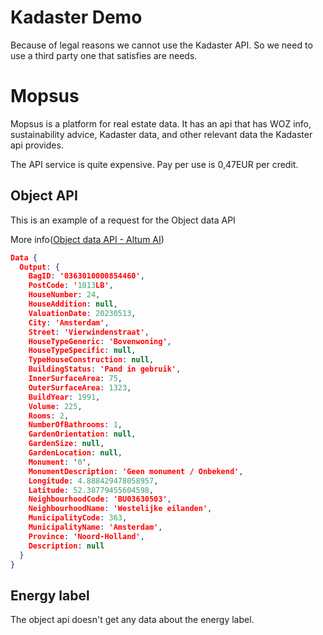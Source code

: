 # Kadaster Demo

Because of legal reasons we cannot use the Kadaster API. So we need to use a third party one that satisfies are needs.

# Mopsus

Mopsus is a platform for real estate data. It has an api that has WOZ info, sustainability advice, Kadaster data, and other relevant data the Kadaster api provides.

The API service is quite expensive. Pay per use is 0,47EUR per credit.

## Object API

This is an example of a request for the Object data API

More info([Object data API - Altum AI](https://docs.altum.ai/apis/object-data-api))

```json
Data {
  Output: {
    BagID: '0363010000854460',
    PostCode: '1013LB',
    HouseNumber: 24,
    HouseAddition: null,
    ValuationDate: 20230513,
    City: 'Amsterdam',
    Street: 'Vierwindenstraat',
    HouseTypeGeneric: 'Bovenwoning',
    HouseTypeSpecific: null,
    TypeHouseConstruction: null,
    BuildingStatus: 'Pand in gebruik',
    InnerSurfaceArea: 75,
    OuterSurfaceArea: 1323,
    BuildYear: 1991,
    Volume: 225,
    Rooms: 2,
    NumberOfBathrooms: 1,
    GardenOrientation: null,
    GardenSize: null,
    GardenLocation: null,
    Monument: '0',
    MonumentDescription: 'Geen monument / Onbekend',
    Longitude: 4.888429478058957,
    Latitude: 52.38779455604598,
    NeighbourhoodCode: 'BU03630503',
    NeighbourhoodName: 'Westelijke eilanden',
    MunicipalityCode: 363,
    MunicipalityName: 'Amsterdam',
    Province: 'Noord-Holland',
    Description: null
  }
}
```

## Energy label

The object api doesn't get any data about the energy label.
